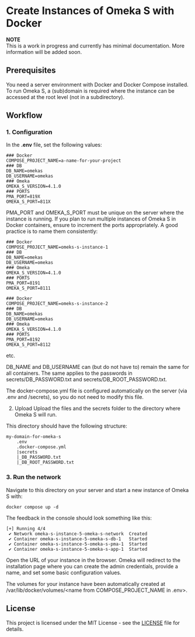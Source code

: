 # Create Instances of Omeka S with Docker

**NOTE**  
This is a work in progress and currently has minimal documentation. More information will be added soon.

## Prerequisites

You need a server environment with Docker and Docker Compose installed. To run Omeka S, a (sub)domain is required where the instance can be accessed at the root level (not in a subdirectory).

## Workflow

### 1. Configuration

In the **.env** file, set the following values:

```shell
### Docker
COMPOSE_PROJECT_NAME=a-name-for-your-project
### DB
DB_NAME=omekas
DB_USERNAME=omekas
### Omeka
OMEKA_S_VERSION=4.1.0
### PORTS
PMA_PORT=819X
OMEKA_S_PORT=811X
```
PMA_PORT and OMEKA_S_PORT must be unique on the server where the instance is running. If you plan to run multiple instances of Omeka S in Docker containers, ensure to increment the ports appropriately. A good practice is to name them consistently:

```shell
### Docker
COMPOSE_PROJECT_NAME=omeks-s-instance-1
### DB
DB_NAME=omekas
DB_USERNAME=omekas
### Omeka
OMEKA_S_VERSION=4.1.0
### PORTS
PMA_PORT=8191
OMEKA_S_PORT=8111
```

```shell
### Docker
COMPOSE_PROJECT_NAME=omeks-s-instance-2
### DB
DB_NAME=omekas
DB_USERNAME=omekas
### Omeka
OMEKA_S_VERSION=4.1.0
### PORTS
PMA_PORT=8192
OMEKA_S_PORT=8112
```
etc.

DB_NAME and DB_USERNAME can (but do not have to) remain the same for all containers. The same applies to the passwords in secrets/DB_PASSWORD.txt and secrets/DB_ROOT_PASSWORD.txt.

The docker-compose.yml file is configured automatically on the server (via .env and /secrets), so you do not need to modify this file.

2. Upload
Upload the files and the secrets folder to the directory where Omeka S will run.

This directory should have the following structure:

```shell
my-domain-for-omeka-s
    .env
    .docker-compose.yml
    |secrets
    |_DB_PASSWORD.txt
    |_DB_ROOT_PASSWORD.txt
```
### 3. Run the network

Navigate to this directory on your server and start a new instance of Omeka S with:

```shell
docker compose up -d
```
The feedback in the console should look something like this:

```shell
[+] Running 4/4
 ✔ Network omeka-s-instance-5-omeka-s-network  Created  
 ✔ Container omeka-s-instance-5-omeka-s-db-1   Started  
 ✔ Container omeka-s-instance-5-omeka-s-pma-1  Started  
 ✔ Container omeka-s-instance-5-omeka-s-app-1  Started     
```
Open the URL of your instance in the browser. Omeka will redirect to the installation page where you can create the admin credentials, provide a name, and set some basic configuration values.

The volumes for your instance have been automatically created at /var/lib/docker/volumes/<name from COMPOSE_PROJECT_NAME in .env>.

## License

This project is licensed under the MIT License - see the [LICENSE](LICENSE) file for details.



